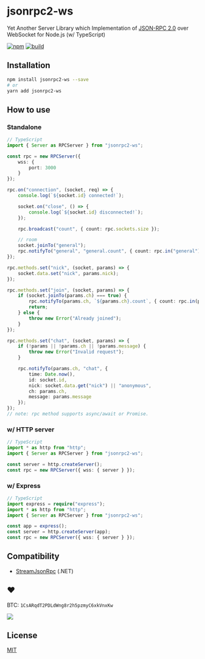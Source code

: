 # jsonrpc2-ws

Yet Another Server Library which Implementation of [JSON-RPC 2.0](https://www.jsonrpc.org/specification) over WebSocket for Node.js (w/ TypeScript)

[![npm][npm-img]][npm-url]
[![build][travis-img]][travis-url]

## Installation

```sh
npm install jsonrpc2-ws --save
# or
yarn add jsonrpc2-ws
```

## How to use

### Standalone

```ts
// TypeScript
import { Server as RPCServer } from "jsonrpc2-ws";

const rpc = new RPCServer({
    wss: {
        port: 3000
    }
});

rpc.on("connection", (socket, req) => {
    console.log(`${socket.id} connected!`);

    socket.on("close", () => {
        console.log(`${socket.id} disconnected!`);
    });

    rpc.broadcast("count", { count: rpc.sockets.size });

    // room
    socket.joinTo("general");
    rpc.notifyTo("general", "general.count", { count: rpc.in("general").size });
});

rpc.methods.set("nick", (socket, params) => {
    socket.data.set("nick", params.nick);
});

rpc.methods.set("join", (socket, params) => {
    if (socket.joinTo(params.ch) === true) {
        rpc.notifyTo(params.ch, `${params.ch}.count`, { count: rpc.in(params.ch).size });
        return;
    } else {
        throw new Error("Already joined");
    }
});

rpc.methods.set("chat", (socket, params) => {
    if (!params || !params.ch || !params.message) {
        throw new Error("Invalid request");
    }

    rpc.notifyTo(params.ch, "chat", {
        time: Date.now(),
        id: socket.id,
        nick: socket.data.get("nick") || "anonymous",
        ch: params.ch,
        message: params.message
    });
});
// note: rpc method supports async/await or Promise.
```

### w/ HTTP server

```ts
// TypeScript
import * as http from "http";
import { Server as RPCServer } from "jsonrpc2-ws";

const server = http.createServer();
const rpc = new RPCServer({ wss: { server } });
```

### w/ Express

```ts
// TypeScript
import express = require("express");
import * as http from "http";
import { Server as RPCServer } from "jsonrpc2-ws";

const app = express();
const server = http.createServer(app);
const rpc = new RPCServer({ wss: { server } });
```

## Compatibility

- [StreamJsonRpc](https://github.com/microsoft/vs-streamjsonrpc) (.NET)

## :heart:

BTC: `1CsARqdT2PDLdWng8r2h5pzmyC6xkVnxKw`

![](https://chart.googleapis.com/chart?chs=150x150&cht=qr&chl=1CsARqdT2PDLdWng8r2h5pzmyC6xkVnxKw)

## License

[MIT](LICENSE)

[npm-img]: https://img.shields.io/npm/v/jsonrpc2-ws.svg
[npm-url]: https://www.npmjs.com/package/jsonrpc2-ws
[travis-img]: https://img.shields.io/travis/kanreisa/jsonrpc2-ws.svg
[travis-url]: https://travis-ci.org/kanreisa/jsonrpc2-ws
